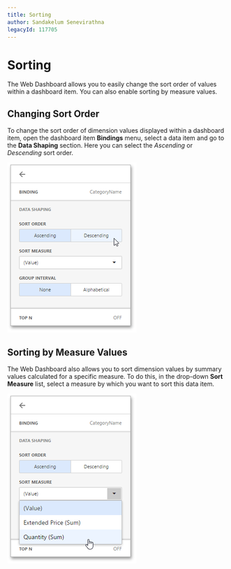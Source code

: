 ```yaml
---
title: Sorting
author: Sandakelum Senevirathna
legacyId: 117705
---
```

# Sorting
The Web Dashboard allows you to easily change the sort order of values within a dashboard item. You can also enable sorting by measure values.

## Changing Sort Order
To change the sort order of dimension values displayed within a dashboard item, open the dashboard item **Bindings** menu, select a data item and go to the **Data Shaping** section. Here you can select the _Ascending_ or _Descending_ sort order.

![wdd-change-sort-order](../../../images/img124613.png)

## Sorting by Measure Values
The Web Dashboard also allows you to sort dimension values by summary values calculated for a specific measure. To do this, in the drop-down **Sort Measure** list, select a measure by which you want to sort this data item.

![wdd-sort-by-measure](../../../images/img124614.png)